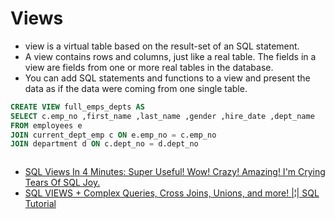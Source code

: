 # Views

- view is a virtual table based on the result-set of an SQL statement.
- A view contains rows and columns, just like a real table. The fields in a view are fields from one or more real tables in the database.
- You can add SQL statements and functions to a view and present the data as if the data were coming from one single table.

```sql
CREATE VIEW full_emps_depts AS 
SELECT c.emp_no ,first_name ,last_name ,gender ,hire_date ,dept_name
FROM employees e
JOIN current_dept_emp c ON e.emp_no = c.emp_no
JOIN department d ON c.dept_no = d.dept_no
```

```sql
```

- [SQL Views In 4 Minutes: Super Useful! Wow! Crazy! Amazing! I'm Crying Tears Of SQL Joy.](https://youtu.be/vLLkNI-vkV8?si=BtV6weiJ-UTJPzlT)
- [SQL VIEWS + Complex Queries, Cross Joins, Unions, and more! |¦| SQL Tutorial](https://youtu.be/8jU8SrAPn9c?si=Y7-0vczN99IVDkGP)
